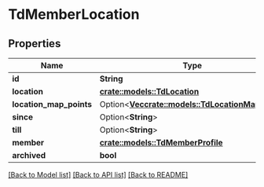 # TdMemberLocation

## Properties

Name | Type | Description | Notes
------------ | ------------- | ------------- | -------------
**id** | **String** |  | 
**location** | [**crate::models::TdLocation**](TD_Location.md) |  | 
**location_map_points** | Option<[**Vec<crate::models::TdLocationMapPoint>**](TD_LocationMapPoint.md)> |  | [optional]
**since** | Option<**String**> |  | [optional]
**till** | Option<**String**> |  | [optional]
**member** | [**crate::models::TdMemberProfile**](TD_MemberProfile.md) |  | 
**archived** | **bool** |  | 

[[Back to Model list]](../README.md#documentation-for-models) [[Back to API list]](../README.md#documentation-for-api-endpoints) [[Back to README]](../README.md)


